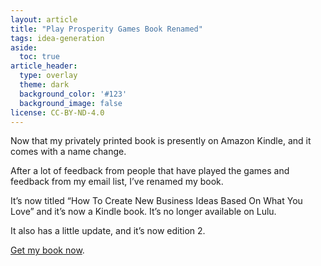 ```yaml
---
layout: article
title: "Play Prosperity Games Book Renamed"
tags: idea-generation
aside:
  toc: true
article_header:
  type: overlay
  theme: dark
  background_color: '#123'
  background_image: false
license: CC-BY-ND-4.0
---
```

Now that my privately printed book is presently on Amazon Kindle, and it comes with a name change.

After a lot of feedback from people that have played the games and feedback from my email list, I’ve renamed my book.

It’s now titled “How To Create New Business Ideas Based On What You Love” and it’s now a Kindle book. It’s no longer available on Lulu.

It also has a little update, and it’s now edition 2.

[Get my book now](https://amzn.to/3oZlRrW).